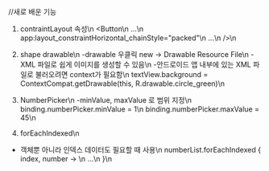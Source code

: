 

//새로 배운 기능
1. contraintLayout 속성\n
<Button\n
...\n
   app:layout_constraintHorizontal_chainStyle="packed"\n
...\n
/>\n

2. shape drawable\n
-drawable 우클릭 new -> Drawable Resource File\n
-XML 파일로 쉽게 이미지를 생성할 수 있음\n
-안드로이드 앱 내부에 있는 XML 파일로 불러오려면 context가 필요함\n
textView.background = ContextCompat.getDrawable(this, R.drawable.circle_green)\n

3. NumberPicker\n
-minValue, maxValue 로 범위 지정\n
binding.numberPicker.minValue = 1\n
binding.numberPicker.maxValue = 45\n

4. forEachIndexed\n
- 객체뿐 아니라 인덱스 데이터도 필요할 때 사용\n
 numberList.forEachIndexed { index, number -> \n
   ...\n
}\n

